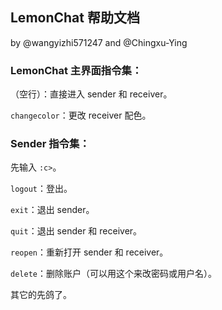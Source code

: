 ## LemonChat 帮助文档

by @wangyizhi571247 and @Chingxu-Ying

### LemonChat 主界面指令集：

（空行）：直接进入 sender 和 receiver。

`changecolor`：更改 receiver 配色。

### Sender 指令集：

先输入 `:c>`。

`logout`：登出。

`exit`：退出 sender。

`quit`：退出 sender 和 receiver。

`reopen`：重新打开 sender 和 receiver。

`delete`：删除账户（可以用这个来改密码或用户名）。

其它的先鸽了。